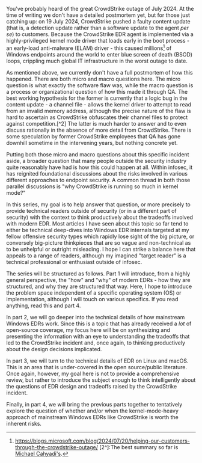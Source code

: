 You've probably heard of the great CrowdStrike outage of July 2024. At the time of writing we don't have a detailed postmortem yet, but for those just catching up: on 19 July 2024, CrowdStrike pushed a faulty content update (that is, a detection update rather than a software update to the agent *per se*) to customers. Because the CrowdStrike EDR agent is implemented via a highly-privileged kernel mode driver that loads early in the boot process - an early-load anti-malware (ELAM) driver - this caused millions[^1] of Windows endpoints around the world to enter blue screen of death (BSOD) loops, crippling much global IT infrastructure in the worst outage to date.

As mentioned above, we currently don't have a full postmortem of how this happened. There are both micro and macro questions here. The micro question is what exactly the software flaw was, while the macro question is a process or organizational question of how this made it through QA. The best working hypothesis for the former is currently that a logic bug in the content update - a channel file - allows the kernel driver to attempt to read from an invalid memory address, although the precise nature of the flaw is hard to ascertain as CrowdStrike obfuscates their channel files to protect against competition.[^2] The latter is much harder to answer and to even discuss rationally in the absence of more detail from CrowdStrike. There is some speculation by former CrowdStrike employees that QA has gone downhill sometime in the intervening years, but nothing concrete yet.

Putting both those micro and macro questions about this specific incident aside, a broader question that many people outside the security industry quite reasonably have had is how this could happen at all. Within infosec, it has reignited foundational discussions about the risks involved in various different approaches to endpoint security. A common thread in both those parallel discussions is "why CrowdStrike is running so much in kernel mode?"

In this series, my goal is to help answer that question, or more precisely to provide technical readers outside of security (or in a different part of security) with the context to think productively about the tradeoffs involved with modern EDR. Most articles I have seen about this topic so far tend to either be technical deep-dives into Windows EDR internals targeted at my fellow offensive security types which rapidly lose sight of the big picture, or conversely big-picture thinkpieces that are so vague and non-technical as to be unhelpful or outright misleading. I hope I can strike a balance here that appeals to a range of readers, although my imagined "target reader" is a technical professional or enthusiast outside of infosec.

The series will be structured as follows. Part 1 will introduce, from a highly general perspective, the "how" and "why" of modern EDRs - how they are structured, and why they are structured that way. Here, I hope to introduce the problem space independent of a specific operating system (OS) or implementation, although I will touch on various specifics. If you read anything, read this and part 4.

In part 2, we will go deeper into the technical details of how mainstream Windows EDRs work. Since this is a topic that has already received a *lot* of open-source coverage, my focus here will be on synthesizing and presenting the information with an eye to understanding the tradeoffs that led to the CrowdStrike incident and, once again, to thinking productively about the design decisions implicated.

In part 3, we will turn to the technical details of EDR on Linux and macOS. This is an area that is under-covered in the open source/public literature. Once again, however, my goal here is not to provide a comprehensive review, but rather to introduce the subject enough to think intelligently about the questions of EDR design and tradeoffs raised by the CrowdStrike incident.

Finally, in part 4, we will bring the previous parts together to tentatively explore the question of whether and/or when the kernel-mode-heavy approach of mainstream Windows EDRs like CrowdStrike is worth the inherent risks. 


[^1]: https://blogs.microsoft.com/blog/2024/07/20/helping-our-customers-through-the-crowdstrike-outage/
[2^]:The best summary so far is [Michael Cahyadi's](https://research.meekolab.com/quick-analysis-about-the-crowdstrike-situation). 